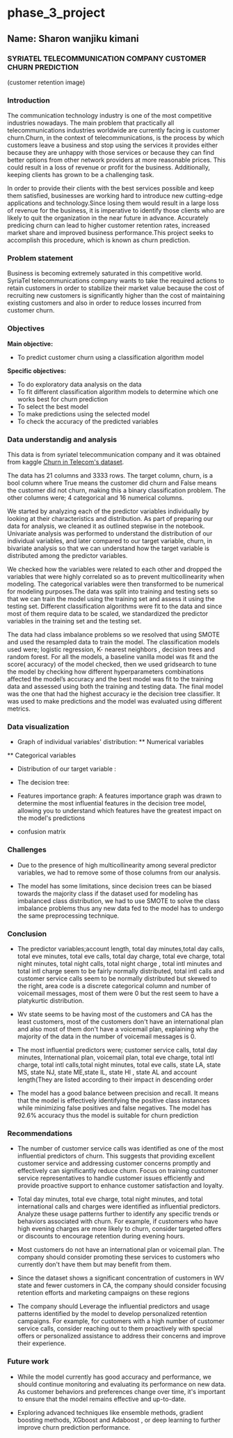 # phase_3_project

## Name: Sharon wanjiku kimani

### SYRIATEL TELECOMMUNICATION COMPANY CUSTOMER CHURN PREDICTION 
(customer retention image)

### Introduction 

The communication technology industry is one of the most competitive industries nowadays. The main problem that practically all telecommunications industries worldwide are currently facing is customer churn.Churn, in the context of telecommunications, is the process by which customers leave a business and stop using the services it provides either because they are unhappy with those services or because they can find better options from other network providers at more reasonable prices. This could result in a loss of revenue or profit for the business. Additionally, keeping clients has grown to be a challenging task. 

In order to provide their clients with the best services possible and keep them satisfied, businesses are working hard to introduce new cutting-edge applications and technology.Since losing them would result in a large loss of revenue for the business, it is imperative to identify those clients who are likely to quit the organization in the near future in advance. Accurately predicing churn  can lead to higher customer retention rates, increased market share and improved business performance.This project seeks to accomplish this procedure, which is known as churn prediction.

### Problem statement

Business is becoming extremely saturated in this competitive world. SyriaTel telecommunications company wants to take the required actions to retain customers in order to stabilize their market value because the cost of recruiting new customers is significantly higher than the cost of maintaining existing customers and also in order to reduce losses incurred from customer churn.

### Objectives

**Main objective:**

* To predict customer churn using a classification algorithm model

**Specific objectives:**

* To do exploratory data analysis on the data
* To fit different classification algorithm models to determine which one works best for churn prediction
* To select the best model
* To make predictions using the selected model
* To check the accuracy of the predicted variables

### Data understandig and analysis

This data is from syriatel telecommunication company  and it was obtained from kaggle [Churn in Telecom's dataset](https://www.kaggle.com/datasets/becksddf/churn-in-telecoms-dataset?resource=download). 

The data has 21 columns and 3333 rows. The target column, churn, is a bool column where True means the customer did churn and False means the customer did not churn, making this a binary classification problem. The other columns were; 4 categorical and  16 numerical columns.

We started by analyzing each of the predictor variables individually by looking at their characteristics and distribution. As part of preparing our data for analysis, we cleaned it as outlined stepwise in the notebook.
Univariate analysis was performed to understand the distribution of our individual variables, and later compared  to our target variable, churn, in bivariate analysis so that we can understand how the target variable is distributed among the predictor variables.

We checked how the variables were related to each other and dropped the variables that were highly correlated so as to prevent multicollinearity when modeling. The categorical variables were then transformed to be numerical for modeling purposes.The data was split into training and testing sets so that we can train the model using the training set and assess it using the testing set. Different classification algorithms were fit to the data and since most of them require data to be scaled, we standardized the predictor variables in the training set and the testing set.

The data had class imbalance problems so we resolved that using SMOTE and used the resampled data to train the model.
The classification models used were; logistic regression, K- nearest neighbors , decision trees and random forest. For all the models, a baseline vanilla model was fit and the score( accuracy) of the model checked, then we used gridsearch to tune the model by checking how different hyperparameters combinations affected the model’s accuracy and the best model was fit to the training data and assessed using both the training and testing data.
The final model was the one that had the highest accuracy ie the decision tree classifier. It was used to make predictions and the model was evaluated using different metrics.

### Data visualization
* Graph of individual variables' distribution:
** Numerical variables


** Categorical variables

* Distribution of our target variable :

* The decision tree:

* Features importance graph:
A features importance graph was drawn to determine the most influential features in the decision tree model, allowing you to understand which features have the greatest impact on the model's predictions


* confusion matrix


### Challenges

* Due to the presence of high multicollinearity among several predictor variables, we had to remove some of those columns from our analysis.

* The model has some limitations, since decision trees can be biased towards the majority class if the dataset used for modeling has imbalanced class distribution,  we had to use SMOTE to solve  the class imbalance problems thus any new data fed to the model has to undergo the same preprocessing technique.

### Conclusion

* The predictor variables;account length, total day minutes,total day calls, total eve minutes, total eve calls, total day charge, total eve charge, total night minutes, total night calls, total night charge , total intl minutes and total intl charge seem to be fairly normally distributed, total intl calls and customer service calls seem to be normally distributed but skewed to the right, area code is a discrete categorical column and number of voicemail messages, most of them were 0 but the rest seem to have a platykurtic distribution.

* Wv state seems to be having most of the customers and CA has the least customers, most of the customers don't have an international plan and also most of them don't have a voicemail plan, explaining why the majority of the data in the number of voicemail messages is 0.

* The most influential predictors were; customer service calls, total day minutes, International plan, voicemail plan, total eve charge, total intl charge, total intl calls,total night minutes, total eve calls, state LA, state MS, state NJ, state ME,state IL, state HI , state AL  and account length(They are listed according to their impact in descending order

* The model has a good balance between precision and recall. It means that the model is effectively identifying the positive class instances while minimizing false positives and false negatives. The model has 92.6% accuracy thus the model is suitable for churn prediction


### Recommendations 

* The number of customer service calls was identified as one of the most influential predictors of churn. This suggests that providing excellent customer service and addressing customer concerns promptly and effectively can significantly reduce churn. Focus on training customer service representatives to handle customer issues efficiently and provide proactive support to enhance customer satisfaction and loyalty.

* Total day minutes, total eve charge, total night minutes, and total international calls and charges were identified as influential predictors. Analyze these usage patterns further to identify any specific trends or behaviors associated with churn. For example, if customers who have high evening charges are more likely to churn, consider targeted offers or discounts to encourage retention during evening hours.

* Most customers do not have an international plan or voicemail plan. The company should consider promoting these services to customers who currently don't have them but may benefit from them.

* Since the dataset shows a significant concentration of customers in WV state and fewer customers in CA, the company should consider focusing retention efforts and marketing campaigns on these regions

* The company should Leverage the influential predictors and usage patterns identified by the model to develop personalized retention campaigns. For example, for customers with a high number of customer service calls, consider reaching out to them proactively with special offers or personalized assistance to address their concerns and improve their experience.


### Future work

* While the model currently has good accuracy and performance, we should continue monitoring and evaluating its performance on new data. As customer behaviors and preferences change over time, it's important to ensure that the model remains effective and up-to-date.

* Exploring advanced techniques like ensemble methods, gradient boosting methods, XGboost and Adaboost , or deep learning to further improve churn prediction performance.




